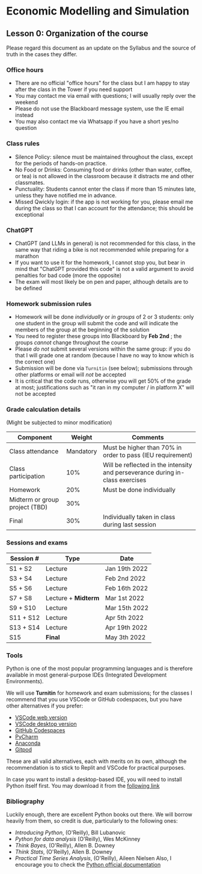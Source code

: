 # Economic Modelling and Simulation
## Lesson 0: Organization of the course

Please regard this document as an update on the Syllabus and the source of truth in the cases they differ.

### Office hours

* There are no official "office hours" for the class but I am happy to stay after the class in the Tower if you need support
* You may contact me via email with questions; I will usually reply over the weekend
* Please do not use the Blackboard message system, use the IE email instead
* You may also contact me via Whatsapp if you have a short yes/no question
 
### Class rules

* Silence Policy: silence must be maintained throughout the class, except for the periods of hands-on practice.
* No Food or Drinks: Consuming food or drinks (other than water, coffee, or tea) is not allowed in the classroom because it distracts me and other classmates.
* Punctuality: Students cannot enter the class if more than 15 minutes late, unless they have notified me in advance.
* Missed Qwickly login: if the app is not working for you, please email me during the class so that I can account for the attendance; this should be exceptional

### ChatGPT

* ChatGPT (and LLMs in general) is not recommended for this class, in the same way that riding a bike is not recommended while preparing for a marathon
* If you want to use it for the homework, I cannot stop you, but bear in mind that "ChatGPT provided this code" is not a valid argument to avoid penalties for bad code (more the opposite)
* The exam will most likely be on pen and paper, although details are to be defined

### Homework submission rules

* Homework will be done *individually* or *in groups* of 2 or 3 students: only one student in the group will submit the code and will indicate the members of the group at the beginning of the solution
* You need to register these groups into Blackboard by **Feb 2nd** ; the groups *cannot* change throughout the course
* Please *do not* submit several versions within the same group: if you do that I will grade one at random (because I have no way to know which is the correct one)
* Submission will be done via `Turnitin` (see below); submissions through other platforms or email will *not* be accepted
* It is critical that the code runs, otherwise you will get 50% of the grade at most; justifications such as "it ran in my computer / in platform X" will not be accepted

### Grade calculation details
(Might be subjected to minor modification)

| Component | Weight   | Comments |
|-----------|----------|----------|
| Class attendance | Mandatory | Must be higher than 70% in order to pass (IEU requirement)
| Class participation | 10% | Will be reflected in the intensity and perseverance during in-class exercises
| Homework | 20% | Must be done individually |
| Midterm or group project (TBD) | 30% | |
| Final | 30% | Individually taken in class during last session |

### Sessions and exams
| Session # | Type | Date |
|-----------|------------|---------------------|
| S1 + S2 | Lecture | Jan 19th 2022 |
| S3 + S4 | Lecture | Feb 2nd 2022 |
| S5 + S6 | Lecture | Feb 16th 2022 |
| S7 + S8 | Lecture + **Midterm** | Mar 1st 2022 |
| S9 + S10 | Lecture | Mar 15th 2022 |
| S11 + S12 | Lecture | Apr 5th 2022 |
| S13 + S14 | Lecture | Apr 19th 2022 |
| S15 | **Final** | May 3th 2022 |

### Tools

Python is one of the most popular programming languages and is therefore available in most general-purpose IDEs (Integrated Development Environments).

We will use **Turnitin** for homework and exam submissions; for the classes I recommend that you use VSCode or GitHub codespaces, but you have other alternatives if you prefer:

- [VSCode web version](https://vscode.dev/)
- [VSCode desktop version](https://code.visualstudio.com/download)
- [GitHub Codespaces](https://github.com/features/codespaces)
- [PyCharm](https://www.jetbrains.com/pycharm/download/#section=mac)
- [Anaconda](https://www.anaconda.com/products/individual)
- [Gitpod](https://www.gitpod.io/)

These are all valid alternatives, each with merits on its own, although the recommendation is to stick to Replit and VSCode for practical purposes.

In case you want to install a desktop-based IDE, you will need to install Python itself first. You may download it from the [following link](https://www.python.org/downloads/)

### Bibliography

Luckily enough, there are excellent Python books out there. We will borrow heavily from them, so credit is due, particularly to the following ones:
- _Introducing Python_, (O'Reilly), Bill Lubanovic
- _Python for data analysis_ (O'Reilly), Wes McKinney
- _Think Bayes_, (O'Reilly), Allen B. Downey
- _Think Stats_, (O'Reilly), Allen B. Downey
- _Practical Time Series Analysis_, (O'Reilly), Aileen Nielsen
Also, I encourage you to check the [Python official documentation](https://docs.python.org/3/)
